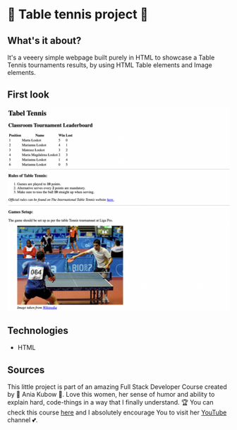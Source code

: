 #  🎾 Table tennis project 🎾

## What's it about?

It's a veeery simple webpage built purely in HTML to showcase a Table Tennis tournaments results, by using HTML Table elements and Image elements.

## First look 

![Table tennis page](./img/screen_1.png)

## Technologies

+ HTML

## Sources
This little project is part of an amazing Full Stack Developer Course created by 💚 Ania Kubow 💚. Love this women, her sense of humor and ability to explain hard, code-things in a way that I finally understand. 🏆
You can check this course [here](https://www.codewithania.com/about) and I absolutely encourage You to visit her [YouTube](https://www.youtube.com/@AniaKubow) channel 💕.
